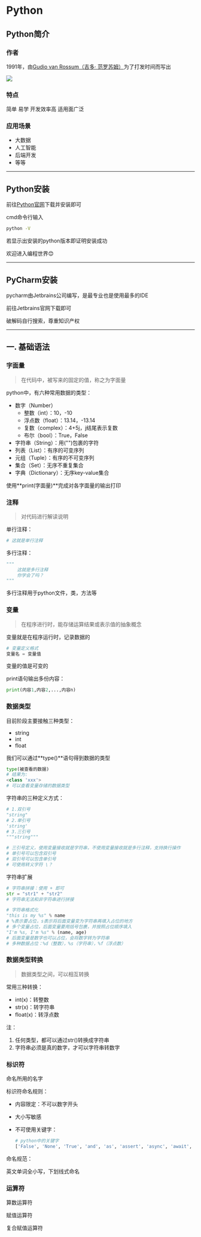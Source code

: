 # Python

## Python简介

### 作者

1991年，由<u>Gudio van Rossum（吉多· 范罗苏姆）</u>为了打发时间而写出

![](https://tse1-mm.cn.bing.net/th/id/OIP-C.Y-WaIPX1b7xlLZXnbOOVbAAAAA?w=230&h=185&c=7&r=0&o=5&pid=1.7)

### 特点

简单 易学 开发效率高 适用面广泛

### 应用场景

* 大数据
* 人工智能
* 后端开发
* 等等

------



## Python安装

前往[Python官网](https://www.python.org)下载并安装即可

cmd命令行输入

```cmd
python -V
```

若显示出安装的python版本即证明安装成功

欢迎进入编程世界😊

------



## PyCharm安装

pycharm由Jetbrains公司编写，是最专业也是使用最多的IDE

前往Jetbrains官网下载即可

破解码自行搜索，尊重知识产权

------



## 一. 基础语法

### 字面量

> 在代码中，被写来的固定的值，称之为字面量

python中，有六种常用数据的类型：

* 数字（Number）
  * 整数（int）：10，-10
  * 浮点数（float）：13.14，-13.14
  * 复数（complex）：4+5j，j结尾表示复数
  * 布尔（bool）：True，False
* 字符串（String）：用("")包裹的字符
* 列表（List）：有序的可变序列
* 元组（Tuple）：有序的不可变序列
* 集合（Set）：无序不重复集合
* 字典（Dictionary）：无序key-value集合

使用**print(字面量)**完成对各字面量的输出打印

### 注释

> 对代码进行解读说明
>

单行注释：

```python
# 这就是单行注释
```

多行注释：

```python
"""
	这就是多行注释
	你学会了吗？
"""
```

多行注释用于python文件，类，方法等

### 变量

> 在程序进行时，能存储运算结果或表示值的抽象概念

变量就是在程序运行时，记录数据的

```python
# 变量定义格式
变量名 = 变量值
```

变量的值是可变的

print语句输出多份内容：

```python
print(内容1,内容2,...,内容n)
```

### 数据类型

目前阶段主要接触三种类型：

* string
* int
* float

我们可以通过**type()**语句得到数据的类型

```python
type(被查看的数据)
# 结果为:
<class 'xxx'>
# 可以查看变量存储的数据类型
```

字符串的三种定义方式：

```python
# 1.双引号
"string"
# 2.单引号
'string'
# 3.三引号
"""string"""

# 三引号定义，使用变量接收就是字符串，不使用变量接收就是多行注释，支持换行操作
# 单引号可以包含双引号
# 双引号可以包含单引号
# 可使用转义字符 \？
```

字符串扩展

```python
# 字符串拼接：使用 + 即可
str = "str1" + "str2"
# 字符串无法和非字符串进行拼接

# 字符串格式化
"this is my %s" % name
# %表示要占位，s表示将后面变量变为字符串再填入占位的地方
# 多个变量占位，后面变量要用括号包裹，并按照占位顺序填入
"I'm %s, I'm %s" % (name, age)
# 后面变量是数字也可以占位，会将数字转为字符串
# 多种数据占位：%d（整数），%s（字符串），%f（浮点数）
```



### 数据类型转换

> 数据类型之间，可以相互转换

常用三种转换：

* int(x)：转整数
* str(x)：转字符串
* float(x)：转浮点数

注：

1. 任何类型，都可以通过str()转换成字符串
2. 字符串必须是真的数字，才可以字符串转数字

### 标识符

命名所用的名字

标识符命名规则：

* 内容限定：不可以数字开头

* 大小写敏感

* 不可使用关键字：

  ```python
  # python中的关键字
  ['False', 'None', 'True', 'and', 'as', 'assert', 'async', 'await', 'break', 'class', 'continue', 'def', 'del', 'elif', 'else', 'except', 'finally','for', 'from', 'global', 'if', 'import', 'in', 'is', 'lambda', 'nonlocal', 'not', 'or', 'pass', 'raise', 'return', 'try', 'while', 'with', 'yield']
  ```

命名规范：

英文单词全小写，下划线式命名

### 运算符

算数运算符

赋值运算符

复合赋值运算符
